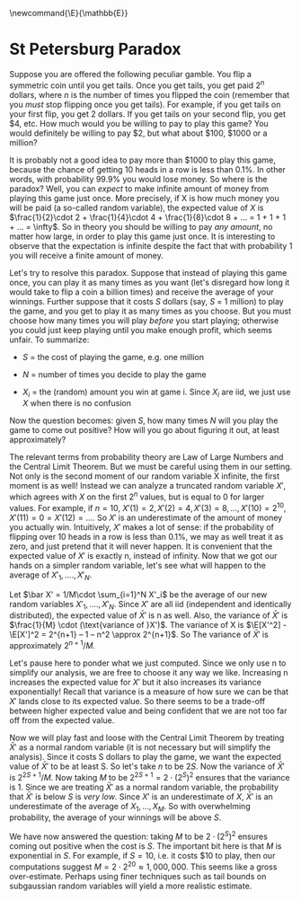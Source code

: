 \newcommand{\E}{\mathbb{E}}

# St Petersburg Paradox

Suppose you are offered the following peculiar gamble. You flip a symmetric coin until you get tails. Once you get tails, you get paid $2^n$ dollars, where $n$ is the number of times you flipped the coin (remember that you *must* stop flipping once you get tails). For example, if you get tails on your first flip, you get 2 dollars. If you get tails on your second flip, you get \$4, etc. How much would you be willing to pay to play this game? You would definitely be willing to pay \$2, but what about \$100, \$1000 or a million?

It is probably not a good idea to pay more than \$1000 to play this game, because the chance of getting 10 heads in a row is less than 0.1%. In other words, with probability 99.9% you would lose money. So where is the paradox? Well, you can *expect* to make infinite amount of money from playing this game just once. More precisely, if X is how much money you will be paid (a so-called random variable), the expected value of $X$ is $\frac{1}{2}\cdot 2 + \frac{1}{4}\cdot 4 + \frac{1}{8}\cdot 8 + … = 1 + 1 + 1 + … = \infty$. So in theory you should be willing to pay *any amount*, no matter how large, in order to play this game just once. It is interesting to observe that the expectation is infinite despite the fact that with probability 1 you will receive a finite amount of money.

Let's try to resolve this paradox. Suppose that instead of playing this game once, you can play it as many times as you want (let's disregard how long it would take to flip a coin a billion times) and receive the average of your winnings. Further suppose that it costs $S$ dollars (say, $S$ = 1 million) to play the game, and you get to play it as many times as you choose. But you must choose how many times you will play *before* you start playing; otherwise you could just keep playing until you make enough profit, which seems unfair. To summarize:


* $S$ = the cost of playing the game, e.g. one million

* $N$ = number of times you decide to play the game

* $X_i$ = the (random) amount you win at game i. Since $X_i$ are iid, we just use $X$ when there is no confusion

Now the question becomes: given $S$, how many times $N$ will you play the game to come out positive? How will you go about figuring it out, at least approximately?

The relevant terms from probability theory are Law of Large Numbers and the Central Limit Theorem. But we must be careful using them in our setting. Not only is the second moment of our random variable X infinite, the first moment is as well! Instead we can analyze a truncated random variable $X'$, which agrees with $X$ on the first $2^n$ values, but is equal to 0 for larger values. For example, if $n = 10$, $X'(1) = 2, X'(2) = 4, X'(3) = 8, …, X'(10) = 2^{10}, X'(11) = 0 = X'(12) = \dots$. So $X'$ is an underestimate of the amount of money you actually win. Intuitively, $X'$ makes a lot of sense: if the probability of flipping over 10 heads in a row is less than 0.1%, we may as well treat it as zero, and just pretend that it will never happen. It is convenient that the expected value of $X'$ is exactly n, instead of infinity. Now that we got our hands on a simpler random variable, let's see what will happen to the average of $X'_1, …., X'_N$.

Let $\bar X' = 1/M\cdot \sum_{i=1}^N X'_i$ be the average of our new random variables $X'_1, …., X'_N$. Since $X'$ are all iid (independent and identically distributed), the expected value of $\bar X'$ is n as well. Also, the variance of $\bar X'$ is $\frac{1}{M} \cdot (\text{variance of }X')$. The variance of X is $\E[X'^2] - \E[X']^2 = 2^{n+1} – 1 – n^2 \approx 2^{n+1}$. So The variance of $\bar X'$ is approximately $2^{n+1}/M$. 

Let's pause here to ponder what we just computed. Since we only use n to simplify our analysis, we are free to choose it any way we like. Increasing n increases the expected value for $X'$ but it also increases its variance exponentially! Recall that variance is a measure of how sure we can be that $X'$ lands close to its expected value. So there seems to be a trade-off between higher expected value and being confident that we are not too far off from the expected value.

Now we will play fast and loose with the Central Limit Theorem by treating $\bar X'$ as a normal random variable (it is not necessary but will simplify the analysis). Since it costs S dollars to play the game, we want the expected value of $\bar X'$ to be at least S. So let's take $n$ to be $2S$. Now the variance of $\bar X'$ is $2^{2S+1}/M$. Now taking $M$ to be $2^{2S+1} = 2 \cdot (2^S)^2$ ensures that the variance is 1. Since we are treating $\bar X'$ as a normal random variable, the probability that $\bar X'$ is below $S$ is *very low*. Since $X'$ is an underestimate of $X$, $\bar X'$ is an underestimate of the average of $X_1, …, X_M$. So with overwhelming probability, the average of your winnings will be above $S$.

We have now answered the question: taking $M$ to be $2 \cdot (2^S)^2$ ensures coming out positive when the cost is $S$. The important bit here is that $M$ is exponential in $S$. For example, if $S = 10$, i.e. it costs \$10 to play, then our computations suggest $M = 2 \cdot 2^{20} \approx 1,000,000$. This seems like a gross over-estimate. Perhaps using finer techniques such as tail bounds on subgaussian random variables will yield a more realistic estimate.
